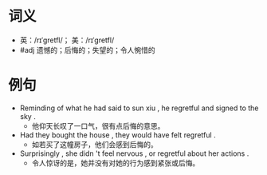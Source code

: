 # 词义
- 英：/rɪˈɡretfl/； 美：/rɪˈɡretfl/
- #adj 遗憾的；后悔的；失望的；令人惋惜的
# 例句
- Reminding of what he had said to sun xiu , he regretful and signed to the sky .
	- 他仰天长叹了一口气，很有点后悔的意思。
- Had they bought the house , they would have felt regretful .
	- 如若买了这幢房子，他们会感到后悔的。
- Surprisingly , she didn 't feel nervous , or regretful about her actions .
	- 令人惊讶的是，她并没有对她的行为感到紧张或后悔。
